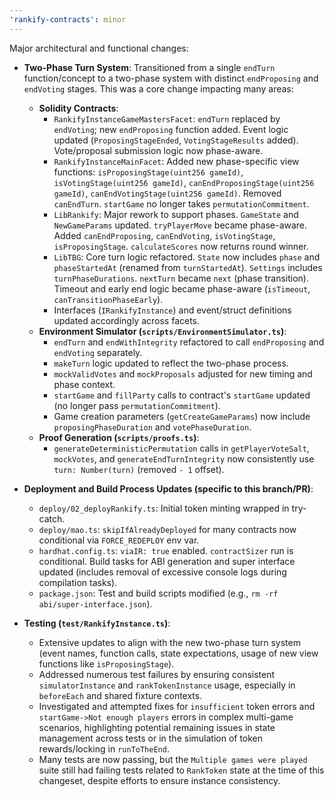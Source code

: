 ```yaml
---
'rankify-contracts': minor
---
```


Major architectural and functional changes:

- **Two-Phase Turn System**: Transitioned from a single `endTurn` function/concept to a two-phase system with distinct `endProposing` and `endVoting` stages. This was a core change impacting many areas:
  - **Solidity Contracts**:
    - `RankifyInstanceGameMastersFacet`: `endTurn` replaced by `endVoting`; new `endProposing` function added. Event logic updated (`ProposingStageEnded`, `VotingStageResults` added). Vote/proposal submission logic now phase-aware.
    - `RankifyInstanceMainFacet`: Added new phase-specific view functions: `isProposingStage(uint256 gameId)`, `isVotingStage(uint256 gameId)`, `canEndProposingStage(uint256 gameId)`, `canEndVotingStage(uint256 gameId)`. Removed `canEndTurn`. `startGame` no longer takes `permutationCommitment`.
    - `LibRankify`: Major rework to support phases. `GameState` and `NewGameParams` updated. `tryPlayerMove` became phase-aware. Added `canEndProposing`, `canEndVoting`, `isVotingStage`, `isProposingStage`. `calculateScores` now returns round winner.
    - `LibTBG`: Core turn logic refactored. `State` now includes `phase` and `phaseStartedAt` (renamed from `turnStartedAt`). `Settings` includes `turnPhaseDurations`. `nextTurn` became `next` (phase transition). Timeout and early end logic became phase-aware (`isTimeout`, `canTransitionPhaseEarly`).
    - Interfaces (`IRankifyInstance`) and event/struct definitions updated accordingly across facets.
  - **Environment Simulator (`scripts/EnvironmentSimulator.ts`)**:
    - `endTurn` and `endWithIntegrity` refactored to call `endProposing` and `endVoting` separately.
    - `makeTurn` logic updated to reflect the two-phase process.
    - `mockValidVotes` and `mockProposals` adjusted for new timing and phase context.
    - `startGame` and `fillParty` calls to contract's `startGame` updated (no longer pass `permutationCommitment`).
    - Game creation parameters (`getCreateGameParams`) now include `proposingPhaseDuration` and `votePhaseDuration`.
  - **Proof Generation (`scripts/proofs.ts`)**:
    - `generateDeterministicPermutation` calls in `getPlayerVoteSalt`, `mockVotes`, and `generateEndTurnIntegrity` now consistently use `turn: Number(turn)` (removed `- 1` offset).

- **Deployment and Build Process Updates (specific to this branch/PR)**:
  - `deploy/02_deployRankify.ts`: Initial token minting wrapped in try-catch.
  - `deploy/mao.ts`: `skipIfAlreadyDeployed` for many contracts now conditional via `FORCE_REDEPLOY` env var.
  - `hardhat.config.ts`: `viaIR: true` enabled. `contractSizer` run is conditional. Build tasks for ABI generation and super interface updated (includes removal of excessive console logs during compilation tasks).
  - `package.json`: Test and build scripts modified (e.g., `rm -rf abi/super-interface.json`).

- **Testing (`test/RankifyInstance.ts`)**:
  - Extensive updates to align with the new two-phase turn system (event names, function calls, state expectations, usage of new view functions like `isProposingStage`).
  - Addressed numerous test failures by ensuring consistent `simulatorInstance` and `rankTokenInstance` usage, especially in `beforeEach` and shared fixture contexts.
  - Investigated and attempted fixes for `insufficient` token errors and `startGame->Not enough players` errors in complex multi-game scenarios, highlighting potential remaining issues in state management across tests or in the simulation of token rewards/locking in `runToTheEnd`.
  - Many tests are now passing, but the `Multiple games were played` suite still had failing tests related to `RankToken` state at the time of this changeset, despite efforts to ensure instance consistency.
